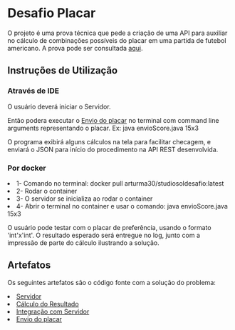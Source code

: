 # Desafio Placar

O projeto é uma prova técnica que pede a criação de uma API para auxiliar no cálculo de combinações possíveis do placar em uma partida de futebol americano. A prova pode ser consultada <a href="Enunciado Backend-05_2024.pdf"> aqui</a>.

## Instruções de Utilização
### Através de IDE
O usuário deverá iniciar o Servidor.

Então podera executar o <a href="src/main/java/com/example/testeSol/envioScore.java"> Envio do placar</a> no terminal com command line arguments representando o placar. Ex: java envioScore.java 15x3 

O programa exibirá alguns cálculos na tela para facilitar checagem, e enviará o JSON para início do procedimento na API REST desenvolvida.
### Por docker
<li> 1- Comando no terminal: docker pull arturma30/studiosoldesafio:latest</li>
<li> 2- Rodar o container</li>
<li> 3- O servidor se inicializa ao rodar o container</li>
<li> 4- Abrir o terminal no container e usar o comando: java envioScore.java 15x3</li>

O usuário pode testar com o placar de preferência, usando o formato 'int'x'int'.
O resultado esperado será entregue no log, junto com a impressão de parte do cálculo ilustrando a solução.

## Artefatos
Os seguintes artefatos são o código fonte com a solução do problema:

<li><a href="src/main/java/com/example/testeSol/TesteSolApplication.java
"> Servidor</a></li>

<li><a href="src/main/java/com/example/testeSol/ScoreService.java"> Cálculo do Resultado</a></li>

<li><a href="src/main/java/com/example/testeSol/ScoreController.java"> Integração com Servidor</a></li>

 <li><a href="src/main/java/com/example/testeSol/envioScore.java"> Envio do placar</a></li>
      
